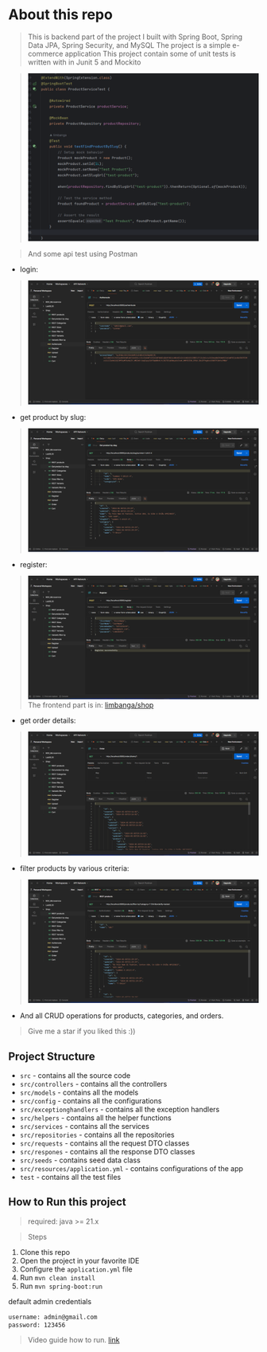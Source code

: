 # About this repo
> This is backend part of the project
> I built with Spring Boot, Spring Data JPA, Spring Security, and MySQL
> The project is a simple e-commerce application
> This project contain some of unit tests is written with in Junit 5 and Mockito

> ![img.png](previews/unitest.png)

> And some api test using Postman
- login:
> ![img.png](previews/authenticate.png)
- get product by slug:
> ![img.png](previews/findBySlug.png)
- register:
> ![img.png](previews/register.png)
> The frontend part is in: [limbanga/shop](https://github.com/limbanga/shop)
- get order details:
> ![img.png](previews/getOrderDetails.png)
- filter products by various criteria:
> ![img.png](previews/filterProduct.png)
- And all CRUD operations for products, categories, and orders.
> Give me a star if you liked this :))
## Project Structure
- `src` - contains all the source code
- `src/controllers` - contains all the controllers
- `src/models` - contains all the models
- `src/config` - contains all the configurations
- `src/exceptionghandlers` - contains all the exception handlers
- `src/helpers` - contains all the helper functions
- `src/services` - contains all the services
- `src/repositories` - contains all the repositories
- `src/requests` - contains all the request DTO classes
- `src/respones` - contains all the response DTO classes
- `src/seeds` - contains seed data class
- `src/resources/application.yml` - contains configurations of the app
- `test` - contains all the test files

## How to Run this project
> required: java >= 21.x

> Steps
1. Clone this repo
2. Open the project in your favorite IDE
3. Configure the `application.yml` file
4. Run `mvn clean install`
5. Run `mvn spring-boot:run`

default admin credentials
```
username: admin@gmail.com
password: 123456
```
> Video guide how to run. [link](https://drive.google.com/drive/folders/14LbKYMWyzgK59ZyFzle5ccqrzl_Rry8D?usp=sharing)



